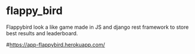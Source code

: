 # flappy_bird

Flappybird look a like game made in JS and django rest framework to store best results and leaderboard.

#https://app-flappybird.herokuapp.com/
